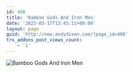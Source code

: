 ```yaml
---
id: 408
title: 'Bamboo Gods And Iron Men'
date: '2023-03-17T13:45:11+00:00'
layout: page
guid: 'http://new.andydixon.com/?page_id=408'
trx_addons_post_views_count:
    - '1'
---
```


![Bamboo Gods And Iron Men](https://i0.wp.com/assets.g8x2.ldn.idrivee2-23.com/posters/Bamboo%20Gods%20And%20Iron%20Men%2001.jpg?w=1200&ssl=1 "Bamboo Gods And Iron Men")
